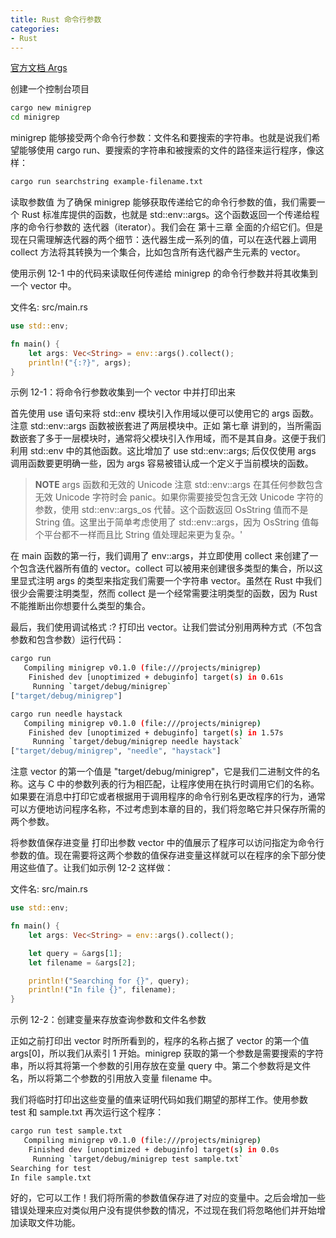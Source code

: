 ```yaml
---
title: Rust 命令行参数
categories: 
- Rust
---
```


[官方文档 Args](https://github.com/rust-lang/book/blob/main/src/ch12-01-accepting-command-line-arguments.md)


创建一个控制台项目
``` sh
cargo new minigrep
cd minigrep
```

minigrep 能够接受两个命令行参数：文件名和要搜索的字符串。也就是说我们希望能够使用 cargo run、要搜索的字符串和被搜索的文件的路径来运行程序，像这样：
``` sh
cargo run searchstring example-filename.txt
```

读取参数值
为了确保 minigrep 能够获取传递给它的命令行参数的值，我们需要一个 Rust 标准库提供的函数，也就是 std::env::args。这个函数返回一个传递给程序的命令行参数的 迭代器（iterator）。我们会在 第十三章 全面的介绍它们。但是现在只需理解迭代器的两个细节：迭代器生成一系列的值，可以在迭代器上调用 collect 方法将其转换为一个集合，比如包含所有迭代器产生元素的 vector。

使用示例 12-1 中的代码来读取任何传递给 minigrep 的命令行参数并将其收集到一个 vector 中。

文件名: src/main.rs
``` rust
use std::env;

fn main() {
    let args: Vec<String> = env::args().collect();
    println!("{:?}", args);
}
```
示例 12-1：将命令行参数收集到一个 vector 中并打印出来

首先使用 use 语句来将 std::env 模块引入作用域以便可以使用它的 args 函数。注意 std::env::args 函数被嵌套进了两层模块中。正如 第七章 讲到的，当所需函数嵌套了多于一层模块时，通常将父模块引入作用域，而不是其自身。这便于我们利用 std::env 中的其他函数。这比增加了 use std::env::args; 后仅仅使用 args 调用函数要更明确一些，因为 args 容易被错认成一个定义于当前模块的函数。

> **NOTE** 
> args 函数和无效的 Unicode
> 注意 std::env::args 在其任何参数包含无效 Unicode 字符时会 panic。如果你需要接受包含无效 Unicode 字符的参数，使用 std::env::args_os 代替。这个函数返回 OsString 值而不是 String 值。这里出于简单考虑使用了 std::env::args，因为 OsString 值每个平台都不一样而且比 String 值处理起来更为复杂。'

在 main 函数的第一行，我们调用了 env::args，并立即使用 collect 来创建了一个包含迭代器所有值的 vector。collect 可以被用来创建很多类型的集合，所以这里显式注明 args 的类型来指定我们需要一个字符串 vector。虽然在 Rust 中我们很少会需要注明类型，然而 collect 是一个经常需要注明类型的函数，因为 Rust 不能推断出你想要什么类型的集合。

最后，我们使用调试格式 :? 打印出 vector。让我们尝试分别用两种方式（不包含参数和包含参数）运行代码：

``` sh
cargo run
   Compiling minigrep v0.1.0 (file:///projects/minigrep)
    Finished dev [unoptimized + debuginfo] target(s) in 0.61s
     Running `target/debug/minigrep`
["target/debug/minigrep"]

cargo run needle haystack
   Compiling minigrep v0.1.0 (file:///projects/minigrep)
    Finished dev [unoptimized + debuginfo] target(s) in 1.57s
     Running `target/debug/minigrep needle haystack`
["target/debug/minigrep", "needle", "haystack"]
```
注意 vector 的第一个值是 "target/debug/minigrep"，它是我们二进制文件的名称。这与 C 中的参数列表的行为相匹配，让程序使用在执行时调用它们的名称。如果要在消息中打印它或者根据用于调用程序的命令行别名更改程序的行为，通常可以方便地访问程序名称，不过考虑到本章的目的，我们将忽略它并只保存所需的两个参数。

将参数值保存进变量
打印出参数 vector 中的值展示了程序可以访问指定为命令行参数的值。现在需要将这两个参数的值保存进变量这样就可以在程序的余下部分使用这些值了。让我们如示例 12-2 这样做：

文件名: src/main.rs

``` rust
use std::env;

fn main() {
    let args: Vec<String> = env::args().collect();

    let query = &args[1];
    let filename = &args[2];

    println!("Searching for {}", query);
    println!("In file {}", filename);
}
```
示例 12-2：创建变量来存放查询参数和文件名参数

正如之前打印出 vector 时所所看到的，程序的名称占据了 vector 的第一个值 args[0]，所以我们从索引 1 开始。minigrep 获取的第一个参数是需要搜索的字符串，所以将其将第一个参数的引用存放在变量 query 中。第二个参数将是文件名，所以将第二个参数的引用放入变量 filename 中。

我们将临时打印出这些变量的值来证明代码如我们期望的那样工作。使用参数 test 和 sample.txt 再次运行这个程序：

``` sh
cargo run test sample.txt
   Compiling minigrep v0.1.0 (file:///projects/minigrep)
    Finished dev [unoptimized + debuginfo] target(s) in 0.0s
     Running `target/debug/minigrep test sample.txt`
Searching for test
In file sample.txt
```
好的，它可以工作！我们将所需的参数值保存进了对应的变量中。之后会增加一些错误处理来应对类似用户没有提供参数的情况，不过现在我们将忽略他们并开始增加读取文件功能。




